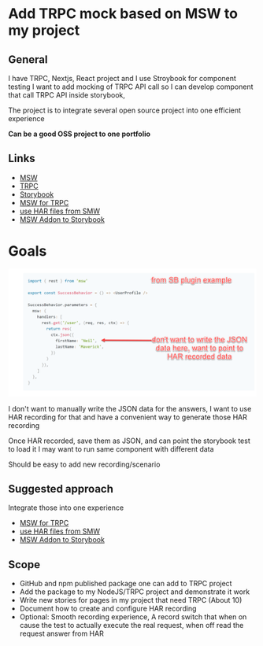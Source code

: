 # Add TRPC mock based on MSW to my project

## General

I have TRPC, Nextjs, React project and I use Stroybook for component testing
I want to add mocking of TRPC API call so I can develop component that call TRPC API 
inside storybook, 

The project is to integrate several open source project into one efficient experience

**Can be a good OSS project to one portfolio**

## Links 

- [MSW](https://mswjs.io/)
- [TRPC](https://trpc.io/)
- [Storybook](https://storybook.js.org/)
- [MSW for TRPC](https://github.com/maloguertin/msw-trpc)
- [use HAR files from SMW](https://github.com/Tapico/tapico-msw-webarchive)
- [MSW Addon to Storybook](https://storybook.js.org/addons/msw-storybook-addon/)

# Goals

![img.png](img.png)

I don't want to manually write the JSON data for the answers, 
I want to use HAR recording for that and 
have a convenient way to generate those HAR recording

Once HAR recorded, save them as JSON, and can point the storybook test to load it
I may want to run same component with different data

Should be easy to add new recording/scenario 

## Suggested approach

Integrate those into one experience

- [MSW for TRPC](https://github.com/maloguertin/msw-trpc)
- [use HAR files from SMW](https://github.com/Tapico/tapico-msw-webarchive)
- [MSW Addon to Storybook](https://storybook.js.org/addons/msw-storybook-addon/)

## Scope

- GitHub and npm published package one can add to TRPC project
- Add the package to my NodeJS/TRPC project and demonstrate it work
- Write new stories for pages in my project that need TRPC (About 10)
- Document how to create and configure HAR recording
- Optional: Smooth recording experience, A record switch that when on cause the test to actually execute the real request, when off read the request answer from HAR
